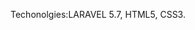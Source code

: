 <p><The task is to create an application that will be used to keep records of one	   
			school. Records will be kept about the classes and students of the classes.	   
			Namely, when a user opens an application, a list of the classes will be displayed.	   
			In the list will be shown the informations about the department itself and next to it	   
			will be shown the column with the number of the students in one class, the	   
			option`edit / show / delete` (for each department). In addition, there will be an	   
			`add new 'option that will take to a page to add a new student.	   
			The `Show` option leads to the display of students in that class. In the list of	   
			students will also be information about the student itself and the options `edit / show / delete` , as well	   
			as the` add new` that will lead to the page to add a new student.	   
			The `Show` option leads to the page for displaying student information.	   
			Information of Entities:	   
			* Class: -Name, -Class, -Number of students in the class.	   
			* The student: -Name, -Family Name, -Sex, -Picture,- Mathematics grade, -	   
			Literature grade, - Biology grade/p>
      <p>Techonolgies:LARAVEL 5.7, HTML5, CSS3.</p>
